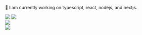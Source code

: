 🔭 I am currently working on typescript, react, nodejs, and nextjs.

![](https://github-readme-stats.vercel.app/api/top-langs/?username=bhaireshm&theme=graywhite&hide_border=true&include_all_commits=true&count_private=false&layout=compact)
![](https://github-readme-stats.vercel.app/api?username=bhaireshm&theme=transparent&hide_border=true&include_all_commits=true&count_private=true&hide_title=true)<br/>
![](https://github-readme-streak-stats.herokuapp.com/?user=bhaireshm&theme=graywhite&exclude_days=Sun%2CSat&hide_border=true)<br/>
![](https://github-trophies.vercel.app/?username=bhaireshm&no-frame=true&no-bg=false&margin-w=4)
